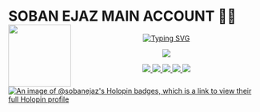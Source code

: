 <h1>SOBAN EJAZ MAIN ACCOUNT 🐱‍👤
  <a href="https://github.com/SOBANEJAZ" {:target="_blank" rel="noopener"}>
  <img align="left" src="https://raw.githubusercontent.com/SOBANEJAZ/temperature-converter-program-in-python/master/output-onlinegiftools.gif" width="125"/>
  </h1>
    
<p align="center">
  <a href="https://github.com/SOBANEJAZ"><img src="https://readme-typing-svg.herokuapp.com?font=mv+boli&weight=100&size=30&duration=1500&pause=1000&color=00FF00&width=435&lines=Hello+I+AM+SOBAN+%F0%9F%98%8E;I+love+open+source+%F0%9F%93%82;I+love+python+%F0%9F%90%8D;I+love+spreading+knowledge+%F0%9F%A4%93;I+love+learning+%F0%9F%93%96;FROM+OHIO+%F0%9F%91%BB" alt="Typing SVG" /></a>
</p>
    
 <p align="center">
  <img src="https://capsule-render.vercel.app/api?type=waving&color=gradient&text=WELCOME%20TO%20MY%20PROFILE%20🤍&fontSize=30&height=100&width=100%&section=header"/>
</p></a>

<p>
<div align="center" target="_blank">
  <a href="mailto:sobanpythonista@gmail.com" target="_blank">
    <img src="https://img.shields.io/badge/Gmail-D14836?style=for-the-badge&logo=gmail&logoColor=white">
  </a>
  <a href="https://github.com/SOBANEJAZ"><img src="https://img.shields.io/badge/Instagram-E4405F?style=for-the-badge&logo=instagram&logoColor=white">
  <a href="https://github.com/SOBANEJAZ"><img src="https://img.shields.io/badge/Twitter-1DA1F2?style=for-the-badge&logo=twitter&logoColor=white">
  <a href="https://github.com/SOBANEJAZ"><img src="https://img.shields.io/badge/Discord-7289d9?style=for-the-badge&logo=discord&logoColor=white">
  <a href="https://github.com/SOBANEJAZ"><img src="https://img.shields.io/badge/Github-000000?style=for-the-badge&logo=Github&logoColor=white">
</div>
</p>



[![An image of @sobanejaz's Holopin badges, which is a link to view their full Holopin profile](https://holopin.me/sobanejaz)](https://holopin.io/@sobanejaz)
